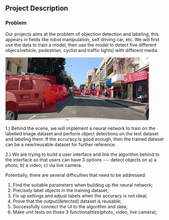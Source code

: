 ## Project Description

### Problem

Our projects aims at the problem of objection detection and labeling, this appears in fields like robot manipulation, self driving car, etc. We will first use the data to train a model, then use the model to detect five different objecs(vehicle, pedestrian, cyclist and traffic lights) with different media. 

![](/1.png)

1.) Behind the scene, we will implement a neural network to train on the labelled image dataset and perform object detections on the test dataset and labeling them. If the accuracy is good enough, then the trained dataset can be a new/reusable dataset for further reference.

2.) We are trying to build a user interface and link the algorithm behind to the interface so that users can have 3 options --- detect objects on a) a photo; b) a video; c) via live camera.

Potentially, there are several difficulties that need to be addressed:
1. Find the suitable parameters when building up the neural network;
2. Precisely label objects in the training dataset;
3. Fix up settings and adjust labels when the accuracy is not ideal;
4. Prove that the output(detected) dataset is reusable;
5. Successfully connect the UI to the algorithm and data;
6. Make unit tests on those 3 functionalities(photo, video, live camera);

